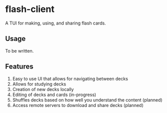# flash-client

A TUI for making, using, and sharing flash cards.

## Usage
To be written.

## Features
1. Easy to use UI that allows for navigating between decks
2. Allows for studying decks
3. Creation of new decks locally 
4. Editing of decks and cards (in-progress)
5. Shuffles decks based on how well you understand the content (planned)
5. Access remote servers to download and share decks (planned)